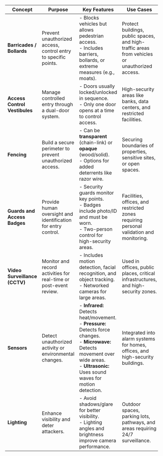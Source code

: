 | **Concept**                | **Purpose**                                                                                   | **Key Features**                                                                                          | **Use Cases**                                                                                      |
|-----------------------------|-----------------------------------------------------------------------------------------------|----------------------------------------------------------------------------------------------------------|----------------------------------------------------------------------------------------------------|
| **Barricades / Bollards**   | Prevent unauthorized access, control entry to specific points.                                | - Blocks vehicles but allows pedestrian access. <br> - Includes barriers, bollards, or extreme measures (e.g., moats). | Protect buildings, public spaces, and high-traffic areas from vehicles or unauthorized access.     |
| **Access Control Vestibules** | Manage controlled entry through a dual-door system.                                          | - Doors usually locked/unlocked in sequence. <br> - Only one door opens at a time to control access.        | High-security areas like banks, data centers, and restricted facilities.                          |
| **Fencing**                 | Build a secure perimeter to prevent unauthorized access.                                      | - Can be **transparent** (chain-link) or **opaque** (wood/solid). <br> - Options for added deterrents like razor wire. | Securing boundaries of properties, sensitive sites, or open spaces.                              |
| **Guards and Access Badges**| Provide human oversight and identification for entry control.                                 | - Security guards monitor key points. <br> - Badges include photo/ID and must be worn. <br> - Two-person control for high-security areas. | Facilities, offices, and restricted zones requiring personal validation and monitoring.            |
| **Video Surveillance (CCTV)** | Monitor and record activities for real-time or post-event review.                             | - Includes motion detection, facial recognition, and object tracking. <br> - Networked cameras for large areas. | Used in offices, public places, critical infrastructures, and high-security zones.                |
| **Sensors**                 | Detect unauthorized activity or environmental changes.                                        | - **Infrared:** Detects heat/movement. <br> - **Pressure:** Detects force changes. <br> - **Microwave:** Detects movement over wide areas. <br> - **Ultrasonic:** Uses sound waves for motion detection. | Integrated into alarm systems for homes, offices, and high-security buildings.                    |
| **Lighting**                | Enhance visibility and deter attackers.                                                      | - Avoid shadows/glare for better visibility. <br> - Lighting angles and brightness improve camera performance. | Outdoor spaces, parking lots, pathways, and areas requiring 24/7 surveillance.                    |
